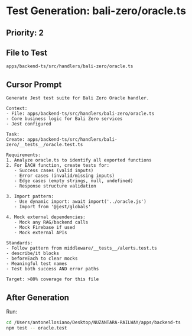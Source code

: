 # Test Generation: bali-zero/oracle.ts

## Priority: 2

## File to Test
`apps/backend-ts/src/handlers/bali-zero/oracle.ts`

## Cursor Prompt

```
Generate Jest test suite for Bali Zero Oracle handler.

Context:
- File: apps/backend-ts/src/handlers/bali-zero/oracle.ts
- Core business logic for Bali Zero services
- Jest configured

Task:
Create: apps/backend-ts/src/handlers/bali-zero/__tests__/oracle.test.ts

Requirements:
1. Analyze oracle.ts to identify all exported functions
2. For EACH function, create tests for:
   - Success cases (valid inputs)
   - Error cases (invalid/missing inputs)
   - Edge cases (empty strings, null, undefined)
   - Response structure validation

3. Import pattern:
   - Use dynamic import: await import('../oracle.js')
   - Import from '@jest/globals'

4. Mock external dependencies:
   - Mock any RAG/backend calls
   - Mock Firebase if used
   - Mock external APIs

Standards:
- Follow pattern from middleware/__tests__/alerts.test.ts
- describe/it blocks
- beforeEach to clear mocks
- Meaningful test names
- Test both success AND error paths

Target: >80% coverage for this file
```

## After Generation

Run:
```bash
cd /Users/antonellosiano/Desktop/NUZANTARA-RAILWAY/apps/backend-ts
npm test -- oracle.test
```
